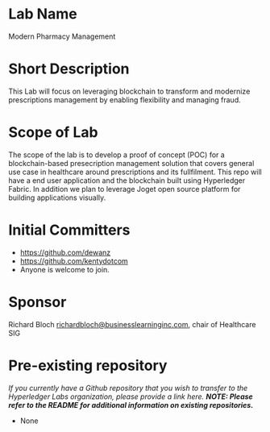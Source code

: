 # Lab Name
Modern Pharmacy Management

# Short Description
This Lab will focus on leveraging blockchain to transform and modernize prescriptions management by enabling flexibility and managing fraud.

# Scope of Lab
The scope of the lab is to develop a proof of concept (POC) for a blockchain-based presecription management solution that covers general use case in healthcare around prescriptions and its fullfilment.
This repo will have a end user application and the blockchain built using Hyperledger Fabric. 
In addition we plan to leverage Joget open source platform for building applications visually. 

# Initial Committers
- https://github.com/dewanz
- https://github.com/kentydotcom
- Anyone is welcome to join. 

# Sponsor
Richard Bloch richardbloch@businesslearninginc.com, chair of Healthcare SIG

# Pre-existing repository
_If you currently have a Github repository that you wish to transfer to the Hyperledger Labs organization, please provide a link here. **NOTE: Please refer to the README for additional information on existing repositories.**_
- None
